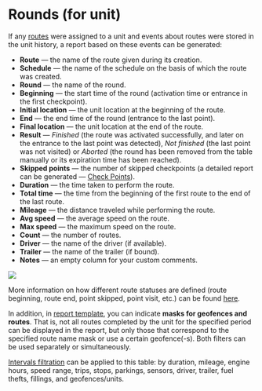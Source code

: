 # Rounds \(for unit\)

If any [routes](https://docs.wialon.com/en/hosting/user/routes/routes) were assigned to a unit and events about routes were stored in the unit history, a report based on these events can be generated:

* **Route** — the name of the route given during its creation.
* **Schedule** — the name of the schedule on the basis of which the route was created.
* **Round** — the name of the round.
* **Beginning** — the start time of the round \(activation time or entrance in the first checkpoint\).
* **Initial location** — the unit location at the beginning of the route.
* **End** — the end time of the round \(entrance to the last point\).
* **Final location** — the unit location at the end of the route.
* **Result** — _Finished_ \(the route was activated successfully, and later on the entrance to the last point was detected\), _Not finished_ \(the last point was not visited\) or _Aborted_ \(the round has been removed from the table manually or its expiration time has been reached\).
* **Skipped points** — the number of skipped checkpoints \(a detailed report can be generated — [Check Points](https://docs.wialon.com/en/hosting/user/reports/tables/points)\).
* **Duration** — the time taken to perform the route.
* **Total time** — the time from the beginning of the first route to the end of the last route.
* **Mileage** — the distance traveled while performing the route.
* **Avg speed** — the average speed on the route.
* **Max speed** — the maximum speed on the route.
* **Count** — the number of routes.
* **Driver** — the name of the driver \(if available\).
* **Trailer** — the name of the trailer \(if bound\).
* **Notes** — an empty column for your custom comments.

![](https://docs.wialon.com/en/hosting/_media/tables/rounds.png)

More information on how different route statuses are defined \(route beginning, route end, point skipped, point visit, etc.\) can be found [here](https://docs.wialon.com/en/hosting/user/routes/control#route_statuses).

In addition, in [report template](https://docs.wialon.com/en/hosting/user/reports/templ/templ), you can indicate **masks for geofences and routes**. That is, not all routes completed by the unit for the specified period can be displayed in the report, but only those that correspond to the specified route name mask or use a certain geofence\(-s\). Both filters can be used separately or simultaneously.

[Intervals filtration](https://docs.wialon.com/en/hosting/user/reports/templ/contents/tables/filtration) can be applied to this table: by duration, mileage, engine hours, speed range, trips, stops, parkings, sensors, driver, trailer, fuel thefts, fillings, and geofences/units.

